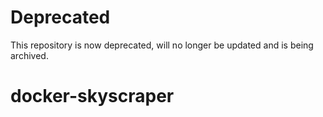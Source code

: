 # Deprecated

This repository is now deprecated, will no longer be updated and is being archived. 

# docker-skyscraper
